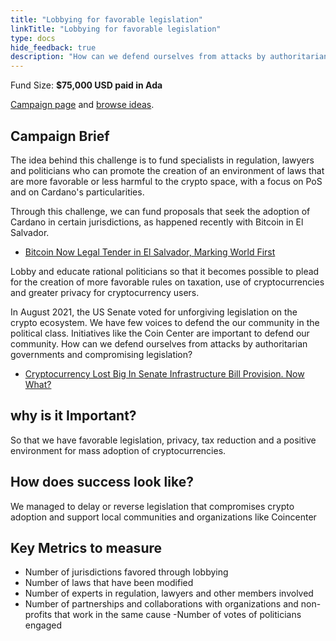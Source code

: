 ```yaml
---
title: "Lobbying for favorable legislation"
linkTitle: "Lobbying for favorable legislation"
type: docs
hide_feedback: true
description: "How can we defend ourselves from attacks by authoritarian governments and compromising legislation and unfair tax policies?"
---
```

Fund Size: **$75,000 USD paid in Ada**

[Campaign page](https://cardano.ideascale.com/a/campaign-home/26235) and [browse ideas](https://cardano.ideascale.com/a/ideas/top/campaign-filter/byids/campaigns/26235/stage/unspecified).

## Campaign Brief
The idea behind this challenge is to fund specialists in regulation, lawyers and politicians who can promote the creation of an environment of laws that are more favorable or less harmful to the crypto space, with a focus on PoS and on Cardano's particularities.

Through this challenge, we can fund proposals that seek the adoption of Cardano in certain jurisdictions, as happened recently with Bitcoin in El Salvador.

- [Bitcoin Now Legal Tender in El Salvador, Marking World First](https://www.coindesk.com/policy/2021/09/07/bitcoin-now-legal-tender-in-el-salvador-marking-world-first/)

Lobby and educate rational politicians so that it becomes possible to plead for the creation of more favorable rules on taxation, use of cryptocurrencies and greater privacy for cryptocurrency users.

In August 2021, the US Senate voted for unforgiving legislation on the crypto ecosystem. We have few voices to defend the our community in the political class. Initiatives like the Coin Center are important to defend our community. How can we defend ourselves from attacks by authoritarian governments and compromising legislation?

- [Cryptocurrency Lost Big In Senate Infrastructure Bill Provision. Now What?](https://www.vice.com/en/article/4avpp3/cryptocurrency-lost-big-in-senate-infrastructure-bill-provision-now-what)

## why is it Important?
So that we have favorable legislation, privacy, tax reduction and a positive environment for mass adoption of cryptocurrencies.

## How does success look like?

We managed to delay or reverse legislation that compromises crypto adoption and support local communities and organizations like Coincenter

## Key Metrics to measure
- Number of jurisdictions favored through lobbying
- Number of laws that have been modified
- Number of experts in regulation, lawyers and other members involved
- Number of partnerships and collaborations with organizations and non-profits that work in the same cause
-Number of votes of politicians engaged
